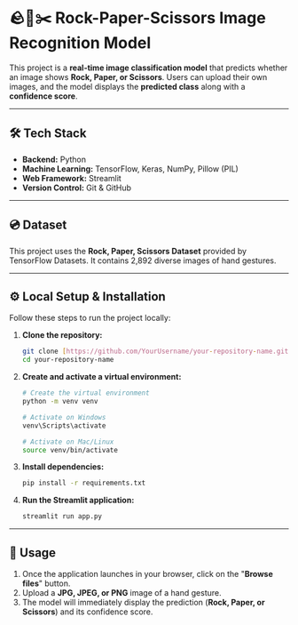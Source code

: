 # 🪨📄✂️ Rock-Paper-Scissors Image Recognition Model

This project is a **real-time image classification model** that predicts whether an image shows **Rock, Paper, or Scissors**. Users can upload their own images, and the model displays the **predicted class** along with a **confidence score**.

---

## 🛠️ Tech Stack

- **Backend:** Python
- **Machine Learning:** TensorFlow, Keras, NumPy, Pillow (PIL)
- **Web Framework:** Streamlit
- **Version Control:** Git & GitHub

---

## 💿 Dataset

This project uses the **Rock, Paper, Scissors Dataset** provided by TensorFlow Datasets. It contains 2,892 diverse images of hand gestures.

---

## ⚙️ Local Setup & Installation

Follow these steps to run the project locally:

1.  **Clone the repository:**
    ```bash
    git clone [https://github.com/YourUsername/your-repository-name.git](https://github.com/YourUsername/your-repository-name.git)
    cd your-repository-name
    ```

2.  **Create and activate a virtual environment:**
    ```bash
    # Create the virtual environment
    python -m venv venv

    # Activate on Windows
    venv\Scripts\activate

    # Activate on Mac/Linux
    source venv/bin/activate
    ```

3.  **Install dependencies:**
    ```bash
    pip install -r requirements.txt
    ```

4.  **Run the Streamlit application:**
    ```bash
    streamlit run app.py
    ```

---

## 🚀 Usage

1.  Once the application launches in your browser, click on the "**Browse files**" button.
2.  Upload a **JPG, JPEG, or PNG** image of a hand gesture.
3.  The model will immediately display the prediction (**Rock, Paper, or Scissors**) and its confidence score.
